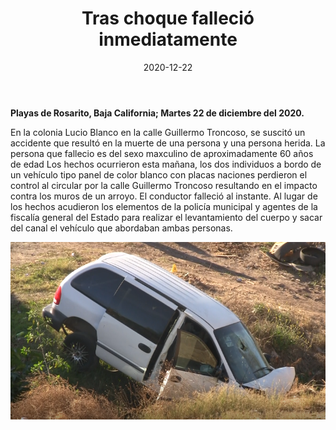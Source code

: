 ﻿---
layout: blog
title:  "Tras choque falleció inmediatamente"
date:   2020-12-22
categories: rosarito
permalink: /:categories/:title:output_ext
image: /img/cnr/2020-12-22-tras-choque.png
alt: "Tras choque falleció inmediatamente"
autor: 
---

**Playas de Rosarito, Baja California; Martes 22 de diciembre del 2020.**

En la colonia Lucio Blanco en la calle Guillermo Troncoso, se suscitó un accidente que resultó en la muerte de una persona y una persona herida. La persona que fallecio es del sexo maxculino de aproximadamente 60 años de edad
Los hechos ocurrieron esta mañana, los dos individuos a bordo de un vehículo tipo panel de color blanco con placas naciones perdieron el control al circular por la calle Guillermo Troncoso resultando en el impacto contra los muros de un arroyo. 
El conductor falleció al instante.
Al lugar de los hechos acudieron los elementos de la policía municipal y agentes de la fiscalía general del Estado para realizar el levantamiento del cuerpo y sacar del canal el vehículo que abordaban ambas personas.

<div id="carouselExampleSlidesOnly" class="carousel slide" data-ride="carousel">
  <div class="carousel-inner">
    <div class="carousel-item active">
       <img class="d-block w-100" src="/img/cnr/2020-12-22-tras-choque.png" loading="lazy"  alt="Tras choque falleció inmediatamente">
    </div>
  </div>
</div>